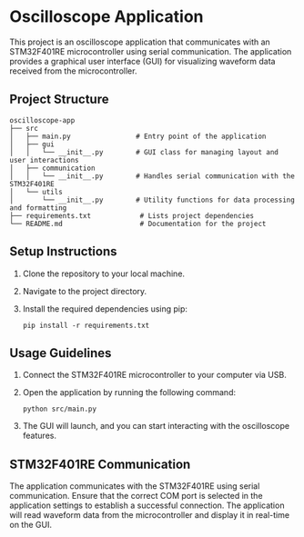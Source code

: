 # Oscilloscope Application

This project is an oscilloscope application that communicates with an STM32F401RE microcontroller using serial communication. The application provides a graphical user interface (GUI) for visualizing waveform data received from the microcontroller.

## Project Structure

```
oscilloscope-app
├── src
│   ├── main.py                # Entry point of the application
│   ├── gui
│   │   └── __init__.py        # GUI class for managing layout and user interactions
│   ├── communication
│   │   └── __init__.py        # Handles serial communication with the STM32F401RE
│   └── utils
│       └── __init__.py        # Utility functions for data processing and formatting
├── requirements.txt            # Lists project dependencies
└── README.md                   # Documentation for the project
```

## Setup Instructions

1. Clone the repository to your local machine.
2. Navigate to the project directory.
3. Install the required dependencies using pip:

   ```
   pip install -r requirements.txt
   ```

## Usage Guidelines

1. Connect the STM32F401RE microcontroller to your computer via USB.
2. Open the application by running the following command:

   ```
   python src/main.py
   ```

3. The GUI will launch, and you can start interacting with the oscilloscope features.

## STM32F401RE Communication

The application communicates with the STM32F401RE using serial communication. Ensure that the correct COM port is selected in the application settings to establish a successful connection. The application will read waveform data from the microcontroller and display it in real-time on the GUI.